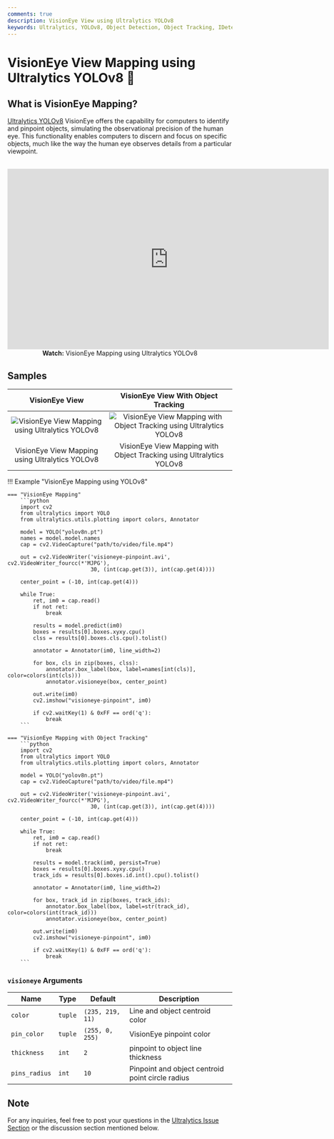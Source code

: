 ```yaml
---
comments: true
description: VisionEye View using Ultralytics YOLOv8
keywords: Ultralytics, YOLOv8, Object Detection, Object Tracking, IDetection, VisionEye, Computer Vision, Notebook, IPython Kernel, CLI, Python SDK
---
```


# VisionEye View Mapping using Ultralytics YOLOv8 🚀

## What is VisionEye Mapping?

[Ultralytics YOLOv8](https://github.com/ultralytics/ultralytics/) VisionEye offers the capability for computers to identify and pinpoint objects, simulating the observational precision of the human eye. This functionality enables computers to discern and focus on specific objects, much like the way the human eye observes details from a particular viewpoint.

<p align="center">
  <br>
  <iframe width="720" height="405" src="https://www.youtube.com/embed/in6xF7KgF7Q"
    title="YouTube video player" frameborder="0"
    allow="accelerometer; autoplay; clipboard-write; encrypted-media; gyroscope; picture-in-picture; web-share"
    allowfullscreen>
  </iframe>
  <br>
  <strong>Watch:</strong> VisionEye Mapping using Ultralytics YOLOv8
</p>

## Samples
|                                                                    VisionEye View                                                                     |                                                                    VisionEye View With Object Tracking                                                                     |
|:-----------------------------------------------------------------------------------------------------------------------------------------------------:|:--------------------------------------------------------------------------------------------------------------------------------------------------------------------------:|
| ![VisionEye View Mapping using Ultralytics YOLOv8](https://github.com/RizwanMunawar/ultralytics/assets/62513924/7d593acc-2e37-41b0-ad0e-92b4ffae6647) | ![VisionEye View Mapping with Object Tracking using Ultralytics YOLOv8](https://github.com/RizwanMunawar/ultralytics/assets/62513924/fcd85952-390f-451e-8fb0-b82e943af89c) |
|                                                    VisionEye View Mapping using Ultralytics YOLOv8                                                    |                                                    VisionEye View Mapping with Object Tracking using Ultralytics YOLOv8                                                    |


!!! Example "VisionEye Mapping using YOLOv8"

    === "VisionEye Mapping"
        ```python
        import cv2
        from ultralytics import YOLO
        from ultralytics.utils.plotting import colors, Annotator
        
        model = YOLO("yolov8n.pt")
        names = model.model.names
        cap = cv2.VideoCapture("path/to/video/file.mp4")
        
        out = cv2.VideoWriter('visioneye-pinpoint.avi', cv2.VideoWriter_fourcc(*'MJPG'),
                              30, (int(cap.get(3)), int(cap.get(4))))
        
        center_point = (-10, int(cap.get(4)))
        
        while True:
            ret, im0 = cap.read()
            if not ret:
                break
        
            results = model.predict(im0)
            boxes = results[0].boxes.xyxy.cpu()
            clss = results[0].boxes.cls.cpu().tolist()
        
            annotator = Annotator(im0, line_width=2)
        
            for box, cls in zip(boxes, clss):
                annotator.box_label(box, label=names[int(cls)], color=colors(int(cls)))
                annotator.visioneye(box, center_point)
        
            out.write(im0)
            cv2.imshow("visioneye-pinpoint", im0)
        
            if cv2.waitKey(1) & 0xFF == ord('q'):
                break
        ```
    
    === "VisionEye Mapping with Object Tracking"
        ```python
        import cv2
        from ultralytics import YOLO
        from ultralytics.utils.plotting import colors, Annotator
        
        model = YOLO("yolov8n.pt")
        cap = cv2.VideoCapture("path/to/video/file.mp4")
        
        out = cv2.VideoWriter('visioneye-pinpoint.avi', cv2.VideoWriter_fourcc(*'MJPG'),
                              30, (int(cap.get(3)), int(cap.get(4))))
        
        center_point = (-10, int(cap.get(4)))
        
        while True:
            ret, im0 = cap.read()
            if not ret:
                break
        
            results = model.track(im0, persist=True)
            boxes = results[0].boxes.xyxy.cpu()
            track_ids = results[0].boxes.id.int().cpu().tolist()
        
            annotator = Annotator(im0, line_width=2)
        
            for box, track_id in zip(boxes, track_ids):
                annotator.box_label(box, label=str(track_id), color=colors(int(track_id)))
                annotator.visioneye(box, center_point)
        
            out.write(im0)
            cv2.imshow("visioneye-pinpoint", im0)
        
            if cv2.waitKey(1) & 0xFF == ord('q'):
                break
        ```

### `visioneye` Arguments

| Name          | Type    | Default          | Description                                      |
|---------------|---------|------------------|--------------------------------------------------|
| `color`       | `tuple` | `(235, 219, 11)` | Line and object centroid color                   |
| `pin_color`   | `tuple` | `(255, 0, 255)`  | VisionEye pinpoint color                         |
| `thickness`   | `int`   | `2`              | pinpoint to object line thickness                |
| `pins_radius` | `int`   | `10`             | Pinpoint and object centroid point circle radius |

## Note

For any inquiries, feel free to post your questions in the [Ultralytics Issue Section](https://github.com/ultralytics/ultralytics/issues/new/choose) or the discussion section mentioned below.